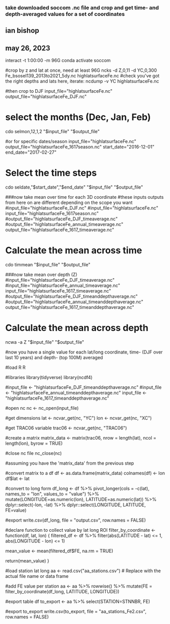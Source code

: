 ### take downloaded soccom .nc file and crop and get time- and depth-averaged values for a set of coordinates
## ian bishop
## may 26, 2023

interact -t 1:00:00 -m 96G
conda activate soccom

#crop by z and lat at once, need at least 96G
ncks -d Z,0,11 -d YC,0,300 Fe_bsoseI139_2013to2021_5dy.nc highlatsurfaceFe.nc
#check you've got the right depths and lats here, iterate:
ncdump -v YC highlatsurfaceFe.nc

#then crop to DJF
input_file="highlatsurfaceFe.nc"
output_file="highlatsurfaceFe_DJF.nc"
# select the months (Dec, Jan, Feb)
cdo selmon,12,1,2 "$input_file" "$output_file"

#or for specific dates/season
input_file="highlatsurfaceFe.nc"
output_file="highlatsurfaceFe_1617season.nc"
start_date="2016-12-01"
end_date="2017-02-27"
# Select the time steps
cdo seldate,"$start_date","$end_date" "$input_file" "$output_file"


###now take mean over time for each 3D coordinate
#these inputs outputs from here on are different depending on the scope you want
#input_file="highlatsurfaceFe_DJF.nc"
#input_file="highlatsurfaceFe.nc"
input_file="highlatsurfaceFe_1617season.nc"
#output_file="highlatsurfaceFe_DJF_timeaverage.nc"
#output_file="highlatsurfaceFe_annual_timeaverage.nc"
output_file="highlatsurfaceFe_1617_timeaverage.nc"

# Calculate the mean across time
cdo timmean "$input_file" "$output_file"


###now take mean over depth (Z)
#input_file="highlatsurfaceFe_DJF_timeaverage.nc"
#input_file="highlatsurfaceFe_annual_timeaverage.nc"
input_file="highlatsurfaceFe_1617_timeaverage.nc"
#output_file="highlatsurfaceFe_DJF_timeanddepthaverage.nc"
#output_file="highlatsurfaceFe_annual_timeanddepthaverage.nc"
output_file="highlatsurfaceFe_1617_timeanddepthaverage.nc"

# Calculate the mean across depth
ncwa -a Z "$input_file" "$output_file"


#now you have a single value for each lat/long coordinate, time- (DJF over last 10 years) and depth- (top 100M) averaged

#load R
R

#libraries
library(tidyverse)
library(ncdf4)

#input_file <- "highlatsurfaceFe_DJF_timeanddepthaverage.nc"
#input_file <- "highlatsurfaceFe_annual_timeanddepthaverage.nc"
input_file <- "highlatsurfaceFe_1617_timeanddepthaverage.nc"

#open nc
nc <- nc_open(input_file)

#get dimensions
lat <- ncvar_get(nc, "YC")
lon <- ncvar_get(nc, "XC")

#get TRAC06 variable
trac06 <- ncvar_get(nc, "TRAC06")

#create a matrix
matrix_data <- matrix(trac06, nrow = length(lat), ncol = length(lon), byrow = TRUE)

#close nc file
nc_close(nc)



#assuming you have the 'matrix_data' from the previous step

#convert matrix to a df
df <- as.data.frame(matrix_data)
colnames(df) <- lon
df$lat <- lat

#convert to long form
df_long <- df %>% 
  pivot_longer(cols = -c(lat), names_to = "lon", values_to = "value") %>%
  mutate(LONGITUDE=as.numeric(lon), LATITUDE=as.numeric(lat)) %>%
  dplyr::select(-lon, -lat) %>%
  dplyr::select(LONGITUDE, LATITUDE, FE=value)

#export
write.csv(df_long, file = "output.csv", row.names = FALSE)


#declare function to collect value by lat long ROI
filter_by_coordinate <- function(df, lat, lon) {
  filtered_df <- df %>%
    filter(abs(LATITUDE - lat) <= 1, abs(LONGITUDE - lon) <= 1)

  mean_value <- mean(filtered_df$FE, na.rm = TRUE)
  
  return(mean_value)
}

#load station lat long
aa <- read.csv("aa_stations.csv")  # Replace with the actual file name or data frame

#add FE value per station
aa <- aa %>%
  rowwise() %>%
  mutate(FE = filter_by_coordinate(df_long, LATITUDE, LONGITUDE))

#export table df
to_export <- aa %>%
    select(STATION=STNNBR, FE)

#export to_export
write.csv(to_export, file = "aa_stations_Fe2.csv", row.names = FALSE)

